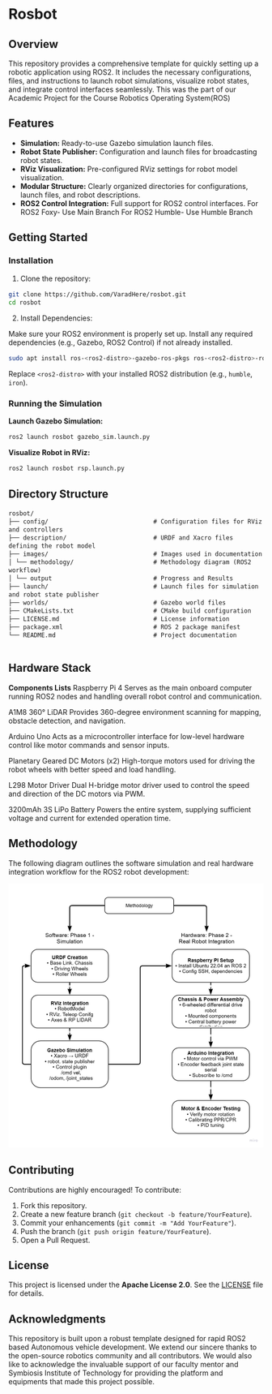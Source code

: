 # Rosbot

## Overview

This repository provides a comprehensive template for quickly setting up a robotic application using ROS2. It includes the necessary configurations, files, and instructions to launch robot simulations, visualize robot states, and integrate control interfaces seamlessly.
This was the part of our Academic Project for the Course Robotics Operating System(ROS) 

## Features

* **Simulation:** Ready-to-use Gazebo simulation launch files.
* **Robot State Publisher:** Configuration and launch files for broadcasting robot states.
* **RViz Visualization:** Pre-configured RViz settings for robot model visualization.
* **Modular Structure:** Clearly organized directories for configurations, launch files, and robot descriptions.
* **ROS2 Control Integration:** Full support for ROS2 control interfaces.
                                For ROS2 Foxy- Use Main Branch
                                For ROS2 Humble- Use Humble Branch


## Getting Started

### Installation

1. Clone the repository:

```bash
git clone https://github.com/VaradHere/rosbot.git
cd rosbot
```

2. Install Dependencies:

Make sure your ROS2 environment is properly set up. Install any required dependencies (e.g., Gazebo, ROS2 Control) if not already installed.

```bash
sudo apt install ros-<ros2-distro>-gazebo-ros-pkgs ros-<ros2-distro>-ros2-control ros-<ros2-distro>-ros2-controllers
```

Replace `<ros2-distro>` with your installed ROS2 distribution (e.g., `humble`, `iron`).

### Running the Simulation

**Launch Gazebo Simulation:**

```bash
ros2 launch rosbot gazebo_sim.launch.py
```

**Visualize Robot in RViz:**

```bash
ros2 launch rosbot rsp.launch.py
```

## Directory Structure

```
rosbot/
├── config/                             # Configuration files for RViz and controllers
├── description/                        # URDF and Xacro files defining the robot model
├── images/                             # Images used in documentation
│ └── methodology/                      # Methodology diagram (ROS2 workflow)
│ └── output                            # Progress and Results 
├── launch/                             # Launch files for simulation and robot state publisher                           
├── worlds/                             # Gazebo world files
├── CMakeLists.txt                      # CMake build configuration
├── LICENSE.md                          # License information
├── package.xml                         # ROS 2 package manifest
└── README.md                           # Project documentation


```
## Hardware Stack
**Components Lists**
Raspberry Pi 4
Serves as the main onboard computer running ROS2 nodes and handling overall robot control and communication.

A1M8 360° LiDAR
Provides 360-degree environment scanning for mapping, obstacle detection, and navigation.

Arduino Uno
Acts as a microcontroller interface for low-level hardware control like motor commands and sensor inputs.

Planetary Geared DC Motors (x2)
High-torque motors used for driving the robot wheels with better speed and load handling.

L298 Motor Driver
Dual H-bridge motor driver used to control the speed and direction of the DC motors via PWM.

3200mAh 3S LiPo Battery
Powers the entire system, supplying sufficient voltage and current for extended operation time.

## Methodology

The following diagram outlines the software simulation and real hardware integration workflow for the ROS2 robot development:

![Methodology Flowchart](./images/methodology/image.png)


## Contributing

Contributions are highly encouraged! To contribute:

1. Fork this repository.
2. Create a new feature branch (`git checkout -b feature/YourFeature`).
3. Commit your enhancements (`git commit -m "Add YourFeature"`).
4. Push the branch (`git push origin feature/YourFeature`).
5. Open a Pull Request.

## License

This project is licensed under the **Apache License 2.0**. See the [LICENSE](LICENSE) file for details.

## Acknowledgments

This repository is built upon a robust template designed for rapid ROS2 based Autonomous vehicle development. We extend our sincere thanks to the open-source robotics community and all contributors. We would also like to acknowledge the invaluable support of our faculty mentor and Symbiosis Institute of Technology for providing the platform and equipments that made this project possible.

 
